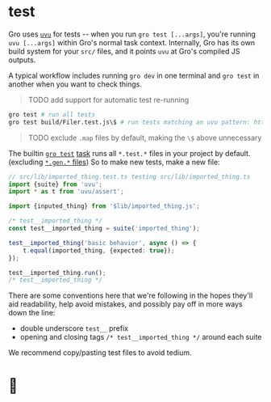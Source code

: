 # test

Gro uses [`uvu`](https://github.com/lukeed/uvu) for tests --
when you run `gro test [...args]`, you're running `uvu [...args]` within Gro's normal task context.
Internally, Gro has its own build system for your `src/` files,
and it points `uvu` at Gro's compiled JS outputs.

A typical workflow includes running `gro dev` in one terminal
and `gro test` in another when you want to check things.

> TODO add support for automatic test re-running

```bash
gro test # run all tests
gro test build/Filer.test.js\$ # run tests matching an uvu pattern: https://github.com/lukeed/uvu
```

> TODO exclude `.map` files by default, making the `\$` above unnecessary

The builtin [`gro test`](/src/test.task.ts)
[task](/src/task/README.md) runs all `*.test.*` files in your project by default.
(excluding [`*.gen.*` files](/src/gen/README.md))
So to make new tests, make a new file:

```ts
// src/lib/imported_thing.test.ts testing src/lib/imported_thing.ts
import {suite} from 'uvu';
import * as t from 'uvu/assert';

import {inputed_thing} from '$lib/imported_thing.js';

/* test__imported_thing */
const test__imported_thing = suite('imported_thing');

test__imported_thing('basic behavior', async () => {
	t.equal(imported_thing, {expected: true});
});

test__imported_thing.run();
/* test__imported_thing */
```

There are some conventions here that we're following
in the hopes they'll aid readability, help avoid mistakes,
and possibly pay off in more ways down the line:

- double underscore `test__` prefix
- opening and closing tags `/* test__imported_thing */` around each suite

We recommend copy/pasting test files to avoid tedium.

# 🐌

